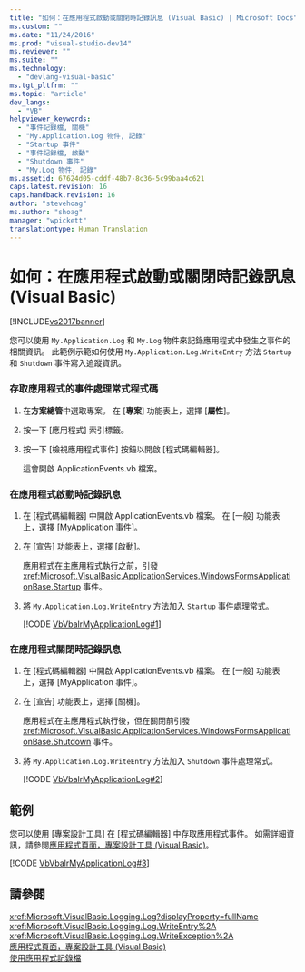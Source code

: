 ```yaml
---
title: "如何：在應用程式啟動或關閉時記錄訊息 (Visual Basic) | Microsoft Docs"
ms.custom: ""
ms.date: "11/24/2016"
ms.prod: "visual-studio-dev14"
ms.reviewer: ""
ms.suite: ""
ms.technology: 
  - "devlang-visual-basic"
ms.tgt_pltfrm: ""
ms.topic: "article"
dev_langs: 
  - "VB"
helpviewer_keywords: 
  - "事件記錄檔, 關機"
  - "My.Application.Log 物件, 記錄"
  - "Startup 事件"
  - "事件記錄檔, 啟動"
  - "Shutdown 事件"
  - "My.Log 物件, 記錄"
ms.assetid: 67624d05-cddf-48b7-8c36-5c99baa4c621
caps.latest.revision: 16
caps.handback.revision: 16
author: "stevehoag"
ms.author: "shoag"
manager: "wpickett"
translationtype: Human Translation
---
```

# 如何：在應用程式啟動或關閉時記錄訊息 (Visual Basic)
[!INCLUDE[vs2017banner](../../../../csharp/includes/vs2017banner.md)]

您可以使用 `My.Application.Log` 和 `My.Log` 物件來記錄應用程式中發生之事件的相關資訊。 此範例示範如何使用 `My.Application.Log.WriteEntry` 方法 `Startup` 和 `Shutdown` 事件寫入追蹤資訊。  
  
### 存取應用程式的事件處理常式程式碼  
  
1.  在**方案總管**中選取專案。 在 \[**專案**\] 功能表上，選擇 \[**屬性**\]。  
  
2.  按一下 \[應用程式\] 索引標籤。  
  
3.  按一下 \[檢視應用程式事件\] 按鈕以開啟 \[程式碼編輯器\]。  
  
     這會開啟 ApplicationEvents.vb 檔案。  
  
### 在應用程式啟動時記錄訊息  
  
1.  在 \[程式碼編輯器\] 中開啟 ApplicationEvents.vb 檔案。 在 \[一般\] 功能表上，選擇 \[MyApplication 事件\]。  
  
2.  在 \[宣告\] 功能表上，選擇 \[啟動\]。  
  
     應用程式在主應用程式執行之前，引發 <xref:Microsoft.VisualBasic.ApplicationServices.WindowsFormsApplicationBase.Startup> 事件。  
  
3.  將 `My.Application.Log.WriteEntry` 方法加入 `Startup` 事件處理常式。  
  
     [!CODE [VbVbalrMyApplicationLog#1](../CodeSnippet/VS_Snippets_VBCSharp/VbVbalrMyApplicationLog#1)]  
  
### 在應用程式關閉時記錄訊息  
  
1.  在 \[程式碼編輯器\] 中開啟 ApplicationEvents.vb 檔案。 在 \[一般\] 功能表上，選擇 \[MyApplication 事件\]。  
  
2.  在 \[宣告\] 功能表上，選擇 \[關機\]。  
  
     應用程式在主應用程式執行後，但在關閉前引發 <xref:Microsoft.VisualBasic.ApplicationServices.WindowsFormsApplicationBase.Shutdown> 事件。  
  
3.  將 `My.Application.Log.WriteEntry` 方法加入 `Shutdown` 事件處理常式。  
  
     [!CODE [VbVbalrMyApplicationLog#2](../CodeSnippet/VS_Snippets_VBCSharp/VbVbalrMyApplicationLog#2)]  
  
## 範例  
 您可以使用 \[專案設計工具\] 在 \[程式碼編輯器\] 中存取應用程式事件。 如需詳細資訊，請參閱[應用程式頁面，專案設計工具 \(Visual Basic\)](/visual-studio/ide/reference/application-page-project-designer-visual-basic)。  
  
 [!CODE [VbVbalrMyApplicationLog#3](../CodeSnippet/VS_Snippets_VBCSharp/VbVbalrMyApplicationLog#3)]  
  
## 請參閱  
 <xref:Microsoft.VisualBasic.Logging.Log?displayProperty=fullName>   
 <xref:Microsoft.VisualBasic.Logging.Log.WriteEntry%2A>   
 <xref:Microsoft.VisualBasic.Logging.Log.WriteException%2A>   
 [應用程式頁面，專案設計工具 \(Visual Basic\)](/visual-studio/ide/reference/application-page-project-designer-visual-basic)   
 [使用應用程式記錄檔](../../../../visual-basic/developing-apps/programming/log-info/working-with-application-logs.md)